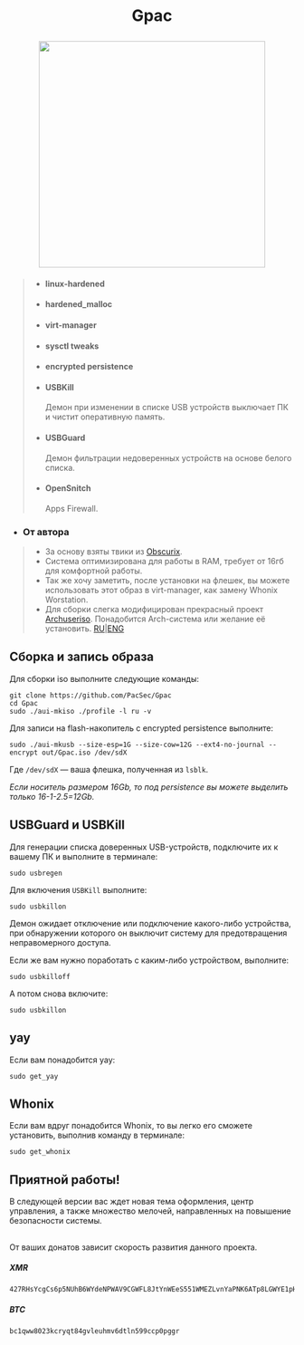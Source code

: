  <h1><p align="center">Gpac</p></h1>
<p align="center"><img src="https://user-images.githubusercontent.com/120978605/210135754-05ed3664-e32b-4bf3-b1b3-20b61311c6a3.png" width="400" /></p>


>* <h4>linux-hardened</h4>
>
>- <h4>hardened_malloc</h4>
>
>+ <h4>virt-manager</h4>
>
>* <h4>sysctl tweaks</h4>
>
>- <h4>encrypted persistence</h4>
>
>+ <h4>USBKill</h4>
>   Демон при изменении в списке USB устройств выключает ПК и чистит оперативную память.
>
>* <h4>USBGuard</h4>
>   Демон фильтрации недоверенных устройств на основе белого списка.
>- <h4>OpenSnitch</h4>
>   Apps Firewall.


* <h3>От автора</h3>
>- За основу взяты твики из [Obscurix](https://obscurix.github.io/security/overview.html).  
>- Система оптимизирована для работы в RAM, требует от 16гб для комфортной работы.  
>- Так же хочу заметить, после установки на флешек, вы можете использовать этот образ в virt-manager, как замену Whonix Worstation.  
>- Для сборки слегка модифицирован прекрасный проект [Archuseriso](https://github.com/laurent85v/archuseriso). 
>Понадобится Arch-система или желание её установить. [RU](https://telegra.ph/1-Ustanovka-Arch-Linux-12-28)|[ENG](https://telegra.ph/1-Arch-Linux-Installation-12-28)

## Сборка и запись образа

Для сборки iso выполните следующие команды:
```
git clone https://github.com/PacSec/Gpac
cd Gpac
sudo ./aui-mkiso ./profile -l ru -v
```

Для записи на flash-накопитель с encrypted persistence выполните:
```
sudo ./aui-mkusb --size-esp=1G --size-cow=12G --ext4-no-journal --encrypt out/Gpac.iso /dev/sdX
```
Где `/dev/sdX` — ваша флешка, полученная из `lsblk`.

*Если носитель размером 16Gb, то под persistence вы можете выделить только 16-1-2.5=12Gb.*

## USBGuard и USBKill

Для генерации списка доверенных USB-устройств, подключите их к вашему ПК и выполните в терминале:
```
sudo usbregen
```

Для включения `USBKill` выполните:
```
sudo usbkillon
```
Демон ожидает отключение или подключение какого-либо устройства, при обнаружении которого он выключит систему для предотвращения неправомерного доступа.

Если же вам нужно поработать с каким-либо устройством, выполните:
```
sudo usbkilloff
```
А потом снова включите:
```
sudo usbkillon
```

## yay

Если вам понадобится yay:
```
sudo get_yay
```

## Whonix

Если вам вдруг понадобится Whonix, то вы легко его сможете установить, выполнив команду в терминале:
```
sudo get_whonix
```

## Приятной работы!

В следующей версии вас ждет новая тема оформления, центр управления, а также множество мелочей, направленных на повышение безопасности системы.
##
От ваших донатов зависит скорость развития данного проекта.

##### XMR
```
427RHsYcgCs6p5NUhB6WYdeNPWAV9CGWFL8JtYnWEeS551WMEZLvnYaPNK6ATp8LGWYE1pHxwQ4kLEhc2uGkgWaEABb8qNo
```
##### BTC
```
bc1qww8023kcryqt84gvleuhmv6dtln599ccp0pggr
```
